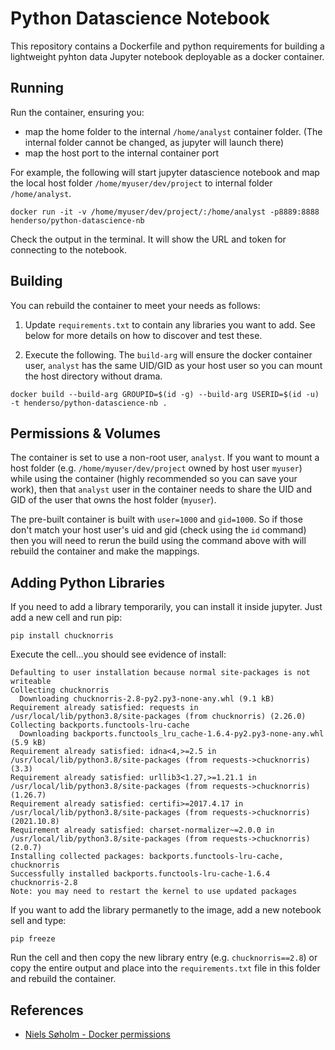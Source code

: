 #  Python Datascience Notebook

This repository contains a Dockerfile and python requirements for building a lightweight pyhton data Jupyter notebook deployable as a docker container.

##  Running

Run the container, ensuring you:

  *  map the home folder to the internal `/home/analyst` container folder.  (The internal folder cannot be changed, as jupyter will launch there)
  *  map the host port to the internal container port

For example, the following will start jupyter datascience notebook and map the local host folder `/home/myuser/dev/project` to internal folder `/home/analyst`.  


```
docker run -it -v /home/myuser/dev/project/:/home/analyst -p8889:8888 henderso/python-datascience-nb
```

Check the output in the terminal.   It will show the URL and token for connecting to the notebook.

##  Building

You can rebuild the container to meet your needs as follows:


1.  Update `requirements.txt` to contain any libraries you want to add.  See below for more details on how to discover and test these.

2.  Execute the following.  The `build-arg` will ensure the docker container user, `analyst` has the same UID/GID as your host user so you can mount the host directory without drama.

```
docker build --build-arg GROUPID=$(id -g) --build-arg USERID=$(id -u) -t henderso/python-datascience-nb .
```

##  Permissions & Volumes

The container is set to use a non-root user, `analyst`.  If you want to mount a host folder (e.g. `/home/myuser/dev/project` owned by host user `myuser`) while using the container (highly recommended so you can save your work), then that `analyst` user in the container needs to share the UID and GID of the user that owns the host folder (`myuser`).

The pre-built container is built with `user=1000` and `gid=1000`.  So if those don't match your host user's uid and gid (check using the `id` command) then you will need to rerun the build using the command above with will rebuild the container and make the mappings.

## Adding Python Libraries

If you need to add a library temporarily, you can install it inside jupyter.  Just add a new cell and run pip:

```
pip install chucknorris
```

Execute the cell...you should see evidence of install:


```
Defaulting to user installation because normal site-packages is not writeable
Collecting chucknorris
  Downloading chucknorris-2.8-py2.py3-none-any.whl (9.1 kB)
Requirement already satisfied: requests in /usr/local/lib/python3.8/site-packages (from chucknorris) (2.26.0)
Collecting backports.functools-lru-cache
  Downloading backports.functools_lru_cache-1.6.4-py2.py3-none-any.whl (5.9 kB)
Requirement already satisfied: idna<4,>=2.5 in /usr/local/lib/python3.8/site-packages (from requests->chucknorris) (3.3)
Requirement already satisfied: urllib3<1.27,>=1.21.1 in /usr/local/lib/python3.8/site-packages (from requests->chucknorris) (1.26.7)
Requirement already satisfied: certifi>=2017.4.17 in /usr/local/lib/python3.8/site-packages (from requests->chucknorris) (2021.10.8)
Requirement already satisfied: charset-normalizer~=2.0.0 in /usr/local/lib/python3.8/site-packages (from requests->chucknorris) (2.0.7)
Installing collected packages: backports.functools-lru-cache, chucknorris
Successfully installed backports.functools-lru-cache-1.6.4 chucknorris-2.8
Note: you may need to restart the kernel to use updated packages
```

If you want to add the library permanetly to the image, add a new notebook sell and type:

```
pip freeze
```

Run the cell and then copy the new library entry (e.g. `chucknorris==2.8`) or copy the entire output and place into the `requirements.txt` file in this folder and rebuild the container.

## References

  * [Niels Søholm - Docker permissions](https://medium.com/@nielssj/docker-volumes-and-file-system-permissions-772c1aee23ca)
